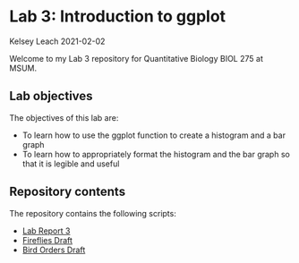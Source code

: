 Lab 3: Introduction to ggplot
================
Kelsey Leach
2021-02-02

Welcome to my Lab 3 repository for Quantitative Biology BIOL 275 at
MSUM.

## Lab objectives

The objectives of this lab are:

  - To learn how to use the ggplot function to create a histogram and a
    bar graph
  - To learn how to appropriately format the histogram and the bar graph
    so that it is legible and useful

## Repository contents

The repository contains the following scripts:

  - [Lab Report 3](lab-report.md)
  - [Fireflies Draft](fireflies.R)
  - [Bird Orders Draft](birdorders.R)
